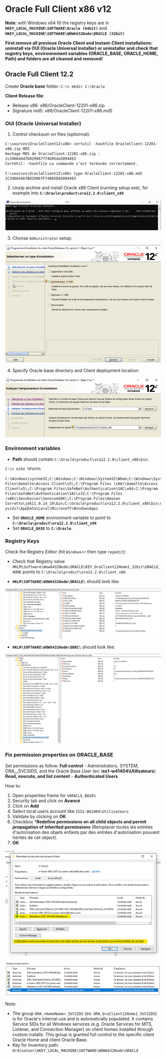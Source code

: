# Oracle Full Client x86 v12

**Note:** with Windows x64 10 the registry keys are in **`HKEY_LOCAL_MACHINE\SOFTWARE\Oracle (64bit)`** and **`HKEY_LOCAL_MACHINE\SOFTWARE\WOW6432Node\ORACLE (32bit)`**


**First remove all previous Oracle Client and Instant-Client installations: uninstall via OUI (Oracle Universal Installer) or uninstaller and check that registry keys, environnement variables (ORACLE_BASE, ORACLE_HOME, Path) and folders are all cleaned and removed!** 


## Oracle Full Client 12.2

Create **Oracle base** folder: `C:\> mkdir C:\Oracle`

**Client Release file**:

- Release x86: x86/OracleClient-12201-x86.zip
- Signature md5: x86/OracleClient-12201-x86.md5

### OUI (Oracle Universal Installer)

1. Control checksum on files (optionnal):

```
C:\sources\OracleClient12\x86> certutil -hashfile OracleClient-12201-x86.zip MD5
Hachage MD5 de OracleClient-12201-x86.zip :
2c396644d7b029967f74b95da5094493
CertUtil: -hashfile La commande s’est terminée correctement.

C:\sources\OracleClient12\x86> type OracleClient-12201-x86.md5
2C396644D7B029967F74B95DA5094493
```

2. Unzip archive and install Oracle x86 Client (running setup.exe), for example into **`C:\Oracle\product\ora12.2.0\client_x86`**

![oui step0](https://raw.githubusercontent.com/Technical-User-Git/public-assets/main/ora/assets/OUI-setup.png)

3. Choose `Administrator` setup:

![oui step1](https://raw.githubusercontent.com/Technical-User-Git/public-assets/main/ora/assets/OUI-stg01-admin.png)

4. Specify Oracle base directory and Client deployment location:

![oui step3](https://raw.githubusercontent.com/Technical-User-Git/public-assets/main/ora/assets/OUI-stg03.png)


### Environment variables

- **Path** should contain `C:\Oracle\product\ora12.2.0\client_x86\bin`:

```shell=
C:\> echo %Path%

C:\Windows\system32;C:\Windows;C:\Windows\System32\Wbem;C:\Windows\System32\WindowsPowerShell\v1.0\;C:\Windows\System32\OpenSSH\;C:\Program Files\Gemalto\Access Client\v5\;C:\Program Files (x86)\Gemalto\Access Client\v5\;C:\Program Files\SafeNet\Authentication\SAC\x64;C:\Program Files\SafeNet\Authentication\SAC\x32;C:\Program Files (x86)\Sennheiser\SenncomSDK\;C:\Program Files\Amazon Corretto\jdk11.0.14_10\bin;C:\Oracle\product\ora12.2.0\client_x86\bin;C:\Users\a-yvidil\AppData\Local\Microsoft\WindowsApps
```

- Set **`ORACLE_HOME`** environment variable to point to **`C:\Oracle\product\ora12.2.0\client_x86`** 
- Set **`ORACLE_BASE`** to **`C:\Oracle`**.

### Registry Keys

Check the Registry Editor (hit `Windows+r` then type `regedit`):

- Check that Registry value `HKLM\Software\Wow6432Node\ORACLE\KEY_OraClient12Home1_32bit\ORACLE_HOME` points to `C:\Oracle\product\ora12.2.0\client_x86`

- **`HKLM\SOFTWARE\WOW6432Node\ORACLE\`** should look like:

![OLEDB](https://raw.githubusercontent.com/Technical-User-Git/public-assets/main/ora/assets/clientx86_OLEDB.png)

- **`HKLM\SOFTWARE\WOW6432Node\ODBC\`** should look like:

![ODBC](https://raw.githubusercontent.com/Technical-User-Git/public-assets/main/ora/assets/clientx86_ODBC.png)

### Fix permission properties on ORACLE_BASE

Set permissions as follow:
**Full control** - Administrators, SYSTEM, ORA_<HOMENAME>_SVCSIDS, and the Oracle Base User (ex: **iss1-w41404\Utilisateurs**)
**Read, execute, and list content** - **Authenticated Users**

How to:
1. Open properties frame for `%ORACLE_BASE%`
2. Security tab and click on **Avancé**
3. Click on **Add**
4. Select local users account like `ISS1-W41404\Utilisateurs`
5. Validate by clicking on **OK**
6. Checkbox ***Redefine permissions on all child objects and permit propagation of inherited permissions** (Remplacer toutes les entrées d'autorisation des objets enfants par des entrées d'autorisation pouvant hérités de cet object).
7. **OK**

![perm01](https://raw.githubusercontent.com/Technical-User-Git/public-assets/main/ora/assets/folder_property_perms_recursive.png)

![perm02](https://raw.githubusercontent.com/Technical-User-Git/public-assets/main/ora/assets/folder_property_perms_auth_users.png)

Note: 
- The group `ORA_<HomeName>_SVCSIDS` (ex: `ORA_OraClient12Home1_SVCSIDS`) is for Oracle's internal use and is automatically populated. It contains Service SIDs for all Windows services (e.g. Oracle Services for MTS, Listener, and Connection Manager) on client homes installed through custom installs. This group is granted full control to the specific client Oracle Home and client Oracle Base.
- Key for Inventory path: `Ordinateur\HKEY_LOCAL_MACHINE\SOFTWARE\WOW6432Node\ORACLE`
